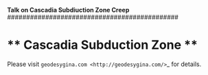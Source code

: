 **Talk on Cascadia Subdiuction Zone Creep**
#############################################

** Cascadia Subduction Zone ** 
=========================================

Please visit `geodesygina.com <http://geodesygina.com/>`_ for details.
